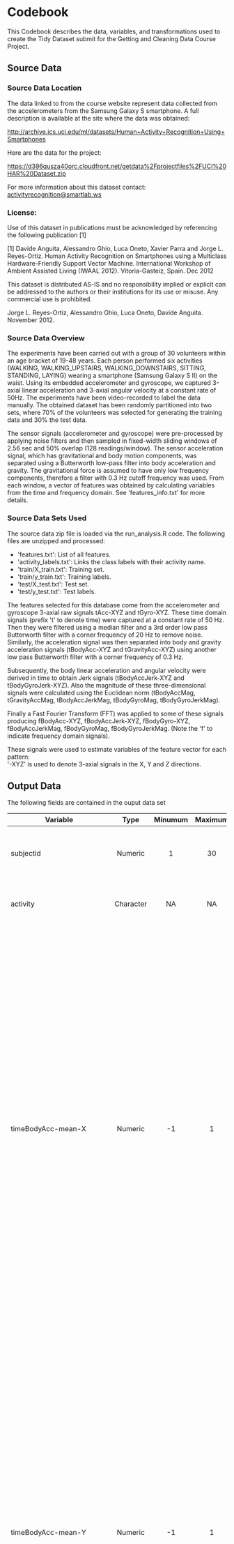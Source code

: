 # Codebook

This Codebook describes the data, variables, and transformations used to create the Tidy Dataset submit for the Getting and Cleaning Data Course Project.  

## Source Data 

### Source Data Location

The data linked to from the course website represent data collected from the accelerometers from the Samsung Galaxy S smartphone. A full description is available at the site where the data was obtained:

http://archive.ics.uci.edu/ml/datasets/Human+Activity+Recognition+Using+Smartphones

Here are the data for the project:

https://d396qusza40orc.cloudfront.net/getdata%2Fprojectfiles%2FUCI%20HAR%20Dataset.zip

For more information about this dataset contact: activityrecognition@smartlab.ws

### License:
Use of this dataset in publications must be acknowledged by referencing the following publication [1] 

[1] Davide Anguita, Alessandro Ghio, Luca Oneto, Xavier Parra and Jorge L. Reyes-Ortiz. Human Activity Recognition on Smartphones using a Multiclass Hardware-Friendly Support Vector Machine. International Workshop of Ambient Assisted Living (IWAAL 2012). Vitoria-Gasteiz, Spain. Dec 2012

This dataset is distributed AS-IS and no responsibility implied or explicit can be addressed to the authors or their institutions for its use or misuse. Any commercial use is prohibited.

Jorge L. Reyes-Ortiz, Alessandro Ghio, Luca Oneto, Davide Anguita. November 2012.

### Source Data Overview

The experiments have been carried out with a group of 30 volunteers within an age bracket of 19-48 years. Each person performed six activities (WALKING, WALKING_UPSTAIRS, WALKING_DOWNSTAIRS, SITTING, STANDING, LAYING) wearing a smartphone (Samsung Galaxy S II) on the waist. Using its embedded accelerometer and gyroscope, we captured 3-axial linear acceleration and 3-axial angular velocity at a constant rate of 50Hz. The experiments have been video-recorded to label the data manually. The obtained dataset has been randomly partitioned into two sets, where 70% of the volunteers was selected for generating the training data and 30% the test data. 

The sensor signals (accelerometer and gyroscope) were pre-processed by applying noise filters and then sampled in fixed-width sliding windows of 2.56 sec and 50% overlap (128 readings/window). The sensor acceleration signal, which has gravitational and body motion components, was separated using a Butterworth low-pass filter into body acceleration and gravity. The gravitational force is assumed to have only low frequency components, therefore a filter with 0.3 Hz cutoff frequency was used. From each window, a vector of features was obtained by calculating variables from the time and frequency domain. See 'features_info.txt' for more details. 

### Source Data Sets Used

The source data zip file is loaded via the run_analysis.R code.  The following files are unzipped and processed:
- 'features.txt': List of all features.
- 'activity_labels.txt': Links the class labels with their activity name.
- 'train/X_train.txt': Training set.
- 'train/y_train.txt': Training labels.
- 'test/X_test.txt': Test set.
- 'test/y_test.txt': Test labels.

The features selected for this database come from the accelerometer and gyroscope 3-axial raw signals tAcc-XYZ and tGyro-XYZ. These time domain signals (prefix 't' to denote time) were captured at a constant rate of 50 Hz. Then they were filtered using a median filter and a 3rd order low pass Butterworth filter with a corner frequency of 20 Hz to remove noise. Similarly, the acceleration signal was then separated into body and gravity acceleration signals (tBodyAcc-XYZ and tGravityAcc-XYZ) using another low pass Butterworth filter with a corner frequency of 0.3 Hz. 

Subsequently, the body linear acceleration and angular velocity were derived in time to obtain Jerk signals (tBodyAccJerk-XYZ and tBodyGyroJerk-XYZ). Also the magnitude of these three-dimensional signals were calculated using the Euclidean norm (tBodyAccMag, tGravityAccMag, tBodyAccJerkMag, tBodyGyroMag, tBodyGyroJerkMag). 

Finally a Fast Fourier Transform (FFT) was applied to some of these signals producing fBodyAcc-XYZ, fBodyAccJerk-XYZ, fBodyGyro-XYZ, fBodyAccJerkMag, fBodyGyroMag, fBodyGyroJerkMag. (Note the 'f' to indicate frequency domain signals). 

These signals were used to estimate variables of the feature vector for each pattern:  
'-XYZ' is used to denote 3-axial signals in the X, Y and Z directions.


## Output Data

The following fields are contained in the ouput data set

|Variable|Type|Minumum|Maximum|Description|
|--------|:----:|:-------:|:-------:|-----------|
|	subjectid	|	Numeric	|	1	|	30	|	Identifies the subject who performed the activity. Its range is from 1 to 30.	|
|	activity	|	Character	|	NA	|	NA	|	Identifies the activity being performed and measured.  	|
|	timeBodyAcc-mean-X	|	Numeric	|	-1	|	1	|	This mean comes from the accelerometer 3-axial raw signals tAcc-XYZ in the X direction. The time domain signal was captured at a constant rate of 50 Hz. Then they were filtered using a median filter and a 3rd order low pass Butterworth filter with a corner frequency of 20 Hz to remove noise. Similarly, the acceleration signal was then separated into body and gravity acceleration signals (tBodyAcc-XYZ and tGravityAcc-XYZ) using another low pass Butterworth filter with a corner frequency of 0.3 Hz. 	|
|	timeBodyAcc-mean-Y	|	Numeric	|	-1	|	1	|	This mean comes from the gyroscope 3-axial raw signals tGyro-XYZ in the Y direction. The time domain signal was captured at a constant rate of 50 Hz. Then they were filtered using a median filter and a 3rd order low pass Butterworth filter with a corner frequency of 20 Hz to remove noise. Similarly, the acceleration signal was then separated into body and gravity acceleration signals (tBodyAcc-XYZ and tGravityAcc-XYZ) using another low pass Butterworth filter with a corner frequency of 0.3 Hz. 	|
|	timeBodyAcc-mean-Z	|	Numeric	|	-1	|	1	|	This mean comes from the gyroscope 3-axial raw signals tGyro-XYZ in the z direction. The time domain signal was captured at a constant rate of 50 Hz. Then they were filtered using a median filter and a 3rd order low pass Butterworth filter with a corner frequency of 20 Hz to remove noise. Similarly, the acceleration signal was then separated into body and gravity acceleration signals (tBodyAcc-XYZ and tGravityAcc-XYZ) using another low pass Butterworth filter with a corner frequency of 0.3 Hz. 	|
|	timeBodyAcc-stddev-X	|	Numeric	|	-1	|	1	|	This standard deviation comes from the accelerometer 3-axial raw signals tAcc-XYZ in the X direction. The time domain signal was captured at a constant rate of 50 Hz. Then they were filtered using a median filter and a 3rd order low pass Butterworth filter with a corner frequency of 20 Hz to remove noise. Similarly, the acceleration signal was then separated into body and gravity acceleration signals (tBodyAcc-XYZ and tGravityAcc-XYZ) using another low pass Butterworth filter with a corner frequency of 0.3 Hz. 	|
|	timeBodyAcc-stddev-Y	|	Numeric	|	-1	|	1	|	This standard deviation comes from the gyroscope 3-axial raw signals tGyro-XYZ in the Y direction. The time domain signal was captured at a constant rate of 50 Hz. Then they were filtered using a median filter and a 3rd order low pass Butterworth filter with a corner frequency of 20 Hz to remove noise. Similarly, the acceleration signal was then separated into body and gravity acceleration signals (tBodyAcc-XYZ and tGravityAcc-XYZ) using another low pass Butterworth filter with a corner frequency of 0.3 Hz. 	|
|	timeBodyAcc-stddev-Z	|	Numeric	|	-1	|	1	|	This standard deviation comes from the gyroscope 3-axial raw signals tGyro-XYZ in the z direction. The time domain signal was captured at a constant rate of 50 Hz. Then they were filtered using a median filter and a 3rd order low pass Butterworth filter with a corner frequency of 20 Hz to remove noise. Similarly, the acceleration signal was then separated into body and gravity acceleration signals (tBodyAcc-XYZ and tGravityAcc-XYZ) using another low pass Butterworth filter with a corner frequency of 0.3 Hz. 	|
|	timeGravityAcc-mean-X	|	Numeric	|	-1	|	1	|	This mean comes from the accelerometer 3-axial raw signals tAcc-XYZ in the X direction. The time domain signal was captured at a constant rate of 50 Hz. Then they were filtered using a median filter and a 3rd order low pass Butterworth filter with a corner frequency of 20 Hz to remove noise. Similarly, the acceleration signal was then separated into body and gravity acceleration signals (tBodyAcc-XYZ and tGravityAcc-XYZ) using another low pass Butterworth filter with a corner frequency of 0.3 Hz. 	|
|	timeGravityAcc-mean-Y	|	Numeric	|	-1	|	1	|	This mean comes from the gyroscope 3-axial raw signals tGyro-XYZ in the Y direction. The time domain signal was captured at a constant rate of 50 Hz. Then they were filtered using a median filter and a 3rd order low pass Butterworth filter with a corner frequency of 20 Hz to remove noise. Similarly, the acceleration signal was then separated into body and gravity acceleration signals (tBodyAcc-XYZ and tGravityAcc-XYZ) using another low pass Butterworth filter with a corner frequency of 0.3 Hz. 	|
|	timeGravityAcc-mean-Z	|	Numeric	|	-1	|	1	|	This mean comes from the gyroscope 3-axial raw signals tGyro-XYZ in the z direction. The time domain signal was captured at a constant rate of 50 Hz. Then they were filtered using a median filter and a 3rd order low pass Butterworth filter with a corner frequency of 20 Hz to remove noise. Similarly, the acceleration signal was then separated into body and gravity acceleration signals (tBodyAcc-XYZ and tGravityAcc-XYZ) using another low pass Butterworth filter with a corner frequency of 0.3 Hz. 	|
|	timeGravityAcc-stddev-X	|	Numeric	|	-1	|	1	|	This standard deviation comes from the accelerometer 3-axial raw signals tAcc-XYZ in the X direction. The time domain signal was captured at a constant rate of 50 Hz. Then they were filtered using a median filter and a 3rd order low pass Butterworth filter with a corner frequency of 20 Hz to remove noise. Similarly, the acceleration signal was then separated into body and gravity acceleration signals (tBodyAcc-XYZ and tGravityAcc-XYZ) using another low pass Butterworth filter with a corner frequency of 0.3 Hz. 	|
|	timeGravityAcc-stddev-Y	|	Numeric	|	-1	|	1	|	This standard deviation comes from the gyroscope 3-axial raw signals tGyro-XYZ in the Y direction. The time domain signal was captured at a constant rate of 50 Hz. Then they were filtered using a median filter and a 3rd order low pass Butterworth filter with a corner frequency of 20 Hz to remove noise. Similarly, the acceleration signal was then separated into body and gravity acceleration signals (tBodyAcc-XYZ and tGravityAcc-XYZ) using another low pass Butterworth filter with a corner frequency of 0.3 Hz. 	|
|	timeGravityAcc-stddev-Z	|	Numeric	|	-1	|	1	|	This standard deviation comes from the gyroscope 3-axial raw signals tGyro-XYZ in the z direction. The time domain signal was captured at a constant rate of 50 Hz. Then they were filtered using a median filter and a 3rd order low pass Butterworth filter with a corner frequency of 20 Hz to remove noise. Similarly, the acceleration signal was then separated into body and gravity acceleration signals (tBodyAcc-XYZ and tGravityAcc-XYZ) using another low pass Butterworth filter with a corner frequency of 0.3 Hz. 	|
|	timeBodyAccJerk-mean-X	|	Numeric	|	-1	|	1	|	Mean of the body linear acceleration and angular velocity were derived in time to obtain Jerk signals in the X direction.	|
|	timeBodyAccJerk-mean-Y	|	Numeric	|	-1	|	1	|	Mean of the body linear acceleration and angular velocity were derived in time to obtain Jerk signals in the Y direction.	|
|	timeBodyAccJerk-mean-Z	|	Numeric	|	-1	|	1	|	Mean of the body linear acceleration and angular velocity were derived in time to obtain Jerk signals in the Z direction.	|
|	timeBodyAccJerk-stddev-X	|	Numeric	|	-1	|	1	|	Standard deviation of the body linear acceleration and angular velocity were derived in time to obtain Jerk signals in the X direction.	|
|	timeBodyAccJerk-stddev-Y	|	Numeric	|	-1	|	1	|	Standard deviation of the body linear acceleration and angular velocity were derived in time to obtain Jerk signals in the Y direction.	|
|	timeBodyAccJerk-stddev-Z	|	Numeric	|	-1	|	1	|	Standard deviation of the body linear acceleration and angular velocity were derived in time to obtain Jerk signals in the Z direction.	|
|	timeBodyGyro-mean-X	|	Numeric	|	-1	|	1	|	This mean comes from the gyroscope 3-axial raw signals tGyro-XYZ. The time domain signal was captured in the X direction at a constant rate of 50 Hz. Then they were filtered using a median filter and a 3rd order low pass Butterworth filter with a corner frequency of 20 Hz to remove noise. 	|
|	timeBodyGyro-mean-Y	|	Numeric	|	-1	|	1	|	This mean comes from the gyroscope 3-axial raw signals tGyro-XYZ. The time domain signal was captured in the Y direction at a constant rate of 50 Hz. Then they were filtered using a median filter and a 3rd order low pass Butterworth filter with a corner frequency of 20 Hz to remove noise. 	|
|	timeBodyGyro-mean-Z	|	Numeric	|	-1	|	1	|	This mean comes from the gyroscope 3-axial raw signals tGyro-XYZ. The time domain signal was captured in the Z direction at a constant rate of 50 Hz. Then they were filtered using a median filter and a 3rd order low pass Butterworth filter with a corner frequency of 20 Hz to remove noise. 	|
|	timeBodyGyro-stddev-X	|	Numeric	|	-1	|	1	|	This standard deviation comes from the gyroscope 3-axial raw signals tGyro-XYZ. The time domain signal was captured in the X direction at a constant rate of 50 Hz. Then they were filtered using a median filter and a 3rd order low pass Butterworth filter with a corner frequency of 20 Hz to remove noise. 	|
|	timeBodyGyro-stddev-Y	|	Numeric	|	-1	|	1	|	This standard deviation comes from the gyroscope 3-axial raw signals tGyro-XYZ. The time domain signal was captured in the Y direction at a constant rate of 50 Hz. Then they were filtered using a median filter and a 3rd order low pass Butterworth filter with a corner frequency of 20 Hz to remove noise. 	|
|	timeBodyGyro-stddev-Z	|	Numeric	|	-1	|	1	|	This standard deviation comes from the gyroscope 3-axial raw signals tGyro-XYZ. The time domain signal was captured in the Z direction at a constant rate of 50 Hz. Then they were filtered using a median filter and a 3rd order low pass Butterworth filter with a corner frequency of 20 Hz to remove noise. 	|
|	timeBodyGyroJerk-mean-X	|	Numeric	|	-1	|	1	|	Mean of the body linear acceleration and angular velocity were derived in time to obtain Jerk signals in the X direction.	|
|	timeBodyGyroJerk-mean-Y	|	Numeric	|	-1	|	1	|	Mean of the body linear acceleration and angular velocity were derived in time to obtain Jerk signals in the Y direction.	|
|	timeBodyGyroJerk-mean-Z	|	Numeric	|	-1	|	1	|	Mean of the body linear acceleration and angular velocity were derived in time to obtain Jerk signals in the Z direction.	|
|	timeBodyGyroJerk-stddev-X	|	Numeric	|	-1	|	1	|	Standard deviation of the body linear acceleration and angular velocity were derived in time to obtain Jerk signals in the X direction.	|
|	timeBodyGyroJerk-stddev-Y	|	Numeric	|	-1	|	1	|	Standard deviation of the body linear acceleration and angular velocity were derived in time to obtain Jerk signals in the Y direction.	|
|	timeBodyGyroJerk-stddev-Z	|	Numeric	|	-1	|	1	|	Standard deviation of the body linear acceleration and angular velocity were derived in time to obtain Jerk signals in the Z direction.	|
|	timeBodyAccMag-mean	|	Numeric	|	-1	|	1	|	Mean of the body linear acceleration and angular velocity were derived in time to obtain Jerk signals. Also the magnitude of these three-dimensional signals were calculated using the Euclidean norm.	|
|	timeBodyAccMag-stddev	|	Numeric	|	-1	|	1	|	Standard deviation of the body linear acceleration and angular velocity were derived in time to obtain Jerk signals. Also the magnitude of these three-dimensional signals were calculated using the Euclidean norm.	|
|	timeGravityAccMag-mean	|	Numeric	|	-1	|	1	|	Mean of the body linear acceleration and angular velocity were derived in time to obtain Jerk signals. Also the magnitude of these three-dimensional signals were calculated using the Euclidean norm.	|
|	timeGravityAccMag-stddev	|	Numeric	|	-1	|	1	|	Standard deviation of the body linear acceleration and angular velocity were derived in time to obtain Jerk signals. Also the magnitude of these three-dimensional signals were calculated using the Euclidean norm.	|
|	timeBodyAccJerkMag-mean	|	Numeric	|	-1	|	1	|	Mean of the body linear acceleration and angular velocity were derived in time to obtain Jerk signals. Also the magnitude of these three-dimensional signals were calculated using the Euclidean norm.	|
|	timeBodyAccJerkMag-stddev	|	Numeric	|	-1	|	1	|	Standard deviation of the body linear acceleration and angular velocity were derived in time to obtain Jerk signals. Also the magnitude of these three-dimensional signals were calculated using the Euclidean norm.	|
|	timeBodyGyroMag-mean	|	Numeric	|	-1	|	1	|	Mean of the body linear acceleration and angular velocity were derived in time to obtain Jerk signals. Also the magnitude of these three-dimensional signals were calculated using the Euclidean norm.	|
|	timeBodyGyroMag-stddev	|	Numeric	|	-1	|	1	|	Standard deviation of the body linear acceleration and angular velocity were derived in time to obtain Jerk signals. Also the magnitude of these three-dimensional signals were calculated using the Euclidean norm.	|
|	timeBodyGyroJerkMag-mean	|	Numeric	|	-1	|	1	|	Mean of the body linear acceleration and angular velocity were derived in time to obtain Jerk signals. Also the magnitude of these three-dimensional signals were calculated using the Euclidean norm.	|
|	timeBodyGyroJerkMag-stddev	|	Numeric	|	-1	|	1	|	Standard deviation of the body linear acceleration and angular velocity were derived in time to obtain Jerk signals. Also the magnitude of these three-dimensional signals were calculated using the Euclidean norm.	|
|	freqBodyAcc-mean-X	|	Numeric	|	-1	|	1	|	Mean of frequency domain signal in the X direction.  Fast Fourier Transform (FFT) was applied.	|
|	freqBodyAcc-mean-Y	|	Numeric	|	-1	|	1	|	Mean of frequency domain signal in the Y direction.  Fast Fourier Transform (FFT) was applied.	|
|	freqBodyAcc-mean-Z	|	Numeric	|	-1	|	1	|	Mean of frequency domain signal in the Z direction.  Fast Fourier Transform (FFT) was applied.	|
|	freqBodyAcc-stddev-X	|	Numeric	|	-1	|	1	|	Standard deviation of frequency domain signal in the X direction.  Fast Fourier Transform (FFT) was applied.	|
|	freqBodyAcc-stddev-Y	|	Numeric	|	-1	|	1	|	Standard deviation of frequency domain signal in the Y direction.  Fast Fourier Transform (FFT) was applied.	|
|	freqBodyAcc-stddev-Z	|	Numeric	|	-1	|	1	|	Standard deviation of frequency domain signal in the Z direction.  Fast Fourier Transform (FFT) was applied.	|
|	freqBodyAccJerk-mean-X	|	Numeric	|	-1	|	1	|	Mean of frequency domain signal in the X direction.  Fast Fourier Transform (FFT) was applied.	|
|	freqBodyAccJerk-mean-Y	|	Numeric	|	-1	|	1	|	Mean of frequency domain signal in the Y direction.  Fast Fourier Transform (FFT) was applied.	|
|	freqBodyAccJerk-mean-Z	|	Numeric	|	-1	|	1	|	Mean of frequency domain signal in the Z direction.  Fast Fourier Transform (FFT) was applied.	|
|	freqBodyAccJerk-stddev-X	|	Numeric	|	-1	|	1	|	Standard deviation of frequency domain signal in the X direction.  Fast Fourier Transform (FFT) was applied.	|
|	freqBodyAccJerk-stddev-Y	|	Numeric	|	-1	|	1	|	Standard deviation of frequency domain signal in the Y direction.  Fast Fourier Transform (FFT) was applied.	|
|	freqBodyAccJerk-stddev-Z	|	Numeric	|	-1	|	1	|	Standard deviation of frequency domain signal in the Z direction.  Fast Fourier Transform (FFT) was applied.	|
|	freqBodyGyro-mean-X	|	Numeric	|	-1	|	1	|	Mean of frequency domain signal in the X direction.  Fast Fourier Transform (FFT) was applied.	|
|	freqBodyGyro-mean-Y	|	Numeric	|	-1	|	1	|	Mean of frequency domain signal in the Y direction.  Fast Fourier Transform (FFT) was applied.	|
|	freqBodyGyro-mean-Z	|	Numeric	|	-1	|	1	|	Mean of frequency domain signal in the Z direction.  Fast Fourier Transform (FFT) was applied.	|
|	freqBodyGyro-stddev-X	|	Numeric	|	-1	|	1	|	Standard deviation of frequency domain signal in the X direction.  Fast Fourier Transform (FFT) was applied.	|
|	freqBodyGyro-stddev-Y	|	Numeric	|	-1	|	1	|	Standard deviation of frequency domain signal in the Y direction.  Fast Fourier Transform (FFT) was applied.	|
|	freqBodyGyro-stddev-Z	|	Numeric	|	-1	|	1	|	Standard deviation of frequency domain signal in the Z direction.  Fast Fourier Transform (FFT) was applied.	|
|	freqBodyAccMag-mean	|	Numeric	|	-1	|	1	|	Mean of requency domain signal.  	|
|	freqBodyAccMag-stddev	|	Numeric	|	-1	|	1	|	Mean of requency domain signal.  	|
|	freqBodyBodyAccJerkMag-mean	|	Numeric	|	-1	|	1	|	Mean of frequency domain signal.  Fast Fourier Transform (FFT) was applied.	|
|	freqBodyBodyAccJerkMag-stddev	|	Numeric	|	-1	|	1	|	Standard deviation of frequency domain signal.  Fast Fourier Transform (FFT) was applied.	|
|	freqBodyBodyGyroMag-mean	|	Numeric	|	-1	|	1	|	Mean of frequency domain signal.  Fast Fourier Transform (FFT) was applied.	|
|	freqBodyBodyGyroMag-stddev	|	Numeric	|	-1	|	1	|	Standard deviation of frequency domain signal.  Fast Fourier Transform (FFT) was applied.	|
|	freqBodyBodyGyroJerkMag-mean	|	Numeric	|	-1	|	1	|	Mean of frequency domain signal.  Fast Fourier Transform (FFT) was applied.	|
|	freqBodyBodyGyroJerkMag-stddev	|	Numeric	|	-1	|	1	|	Standard deviation of frequency domain signal.  Fast Fourier Transform (FFT) was applied.	|


## Working Data

The following fields are used in the run_analysis.R code

|Variable|Type|Minumum|Maximum|Description|
|--------|:----:|:-------:|:-------:|-----------|
|tempfile       |tempfile()   |  NA     |  NA     |Used to download and unzip source data file from the web.           |
|features|data frame|NA|NA|Stores values from features.txt.  There is one row for each variable in the xtrain and xtest datasets. Each row is unique.  The second column contains the variable name and is used in colnames() function.  The matching is done by position and relies on the accuracy of the source data.|
|activitylabels|data frame|NA|NA|Stores values from activity_labels.txt.  There is one row for each activity in the xtrain and xtest datasets.  6 possible values.  The first column contains the activity id, the second column translates the id into a readable format.  Example: 1, WALKING.  The first column is matched to the activity id in the xtrain and xtest datasets, then the data in the second column is used in the output dataset.    
|subjecttrain|data frame|NA|NA|Stores values from subject_train.txt.  Each row contains a subject id.  There is one row in the subject training dataset for each row in the xtrain dataset.  It identifies the subject that produced the data for each training dataset row. 
|xtrain|data frame|NA|NA|Stores values from X_train.txt.  Each row contains the measurements from one recording.  There is one row for each time data is collected.  There are multiple rows for each subject for each activity.|
|ytrain|data frame|NA|NA|Stores values from Y_train.txt.  Each row contains an activity code - possible values 1 through 6.   There is one row in the Y train dataset for each row in the X train dataset.  It identifies the activity being performed when data was collected.|    
|alltrain|data frame|NA|NA|Vertically combines the columns from subjecttrain, ytrain and xtrain to create one dataset.  Used later to combine with the test data into a complete dataset for the experiment.|  
|subjecttest|data frame|NA|NA|Stores values from subject_test.txt.  Each row contains a subject id.  There is one row in the subject test dataset for each row in the xtest dataset.  It identifies the subject that produced the data for each test dataset row. 
|xtest|data frame|NA|NA|Stores values from X_test.txt.  Each row contains the measurements from one recording.  There is one row for each time data is collected.  There are multiple rows for each subject for each activity.|
|ytest|data frame|NA|NA|Stores values from Y_test.txt.  Each row contains an activity code - possible values 1 through 6.   There is one row in the Y test dataset for each row in the X test dataset.  It identifies the activity being performed when data was collected.|    
|alltest|data frame|NA|NA|Vertically combines the columns from subjecttest, ytest and xtest to create one dataset.  Used later to combine with the train data into a complete dataset for the experiment.|  
|allboth|data frame|NA|NA|Rows from alltrain and alltest horizontally combined into one dataframe.  Makes further processing esier with all data in a single dataframe|
|meanandstdonly|data frame|NA|NA|A subset of allboth, with only features of interest - those that measure mean or standard deviation.  The activity id data is replaced with the text label from the activitylabel dataframe.  Columns are renamed to make them more meaningful.|
|tidyDT|data table|NA|NA|The meanandstdonly dataframe is converted to a data table to make it easier to take the average of the measurements.  The average value of each measurement is calculated by subject id and by activity and stored in this data table.  This data table is written to the output file. |


 
 The data linked to from the course website represent data collected from the accelerometers from the Samsung Galaxy S smartphone. 
 
 
The purpose of this project is to demonstrate my ability to collect, work with, and clean a data set. The goal is to prepare tidy data that can be used for later analysis. 
1) a tidy data set as described below, 
2) a link to a Github repository with your script for performing the analysis, and 
3) a code book that describes the variables, the data, and any transformations or work that you performed to clean up the data called CodeBook.md. 
You should also include a README.md in the repo with your scripts. This repo explains how all of the scripts work and how they are connected.


